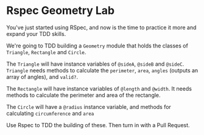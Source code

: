 # Rspec Geometry Lab

You've just started using RSpec, and now is the time to practice it more and expand your TDD skills. 

We're going to TDD building a `Geometry` module that holds the classes of `Triangle`, `Rectangle` and `Circle`. 

The `Triangle` will have instance variables of `@sideA`, `@sideB` and `@sideC`. `Triangle` needs methods to calculate the `perimeter`, `area`, `angles` (outputs an array of angles), and `valid?`. 

The `Rectangle` will have instance variables of `@length` and `@width`. It needs methods to calculate the perimeter and area of the rectangle. 

The `Circle` will have a `@radius` instance variable, and methods for calculating `circumference` and `area`

Use Rspec to TDD the building of these. Then turn in with a Pull Request. 